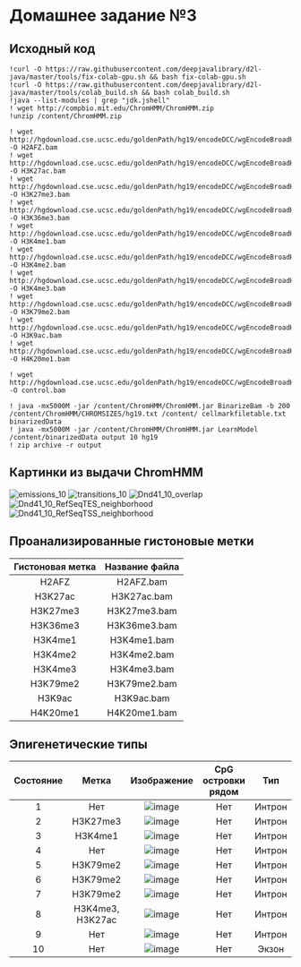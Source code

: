# Домашнее задание №3

## Исходный код

```
!curl -O https://raw.githubusercontent.com/deepjavalibrary/d2l-java/master/tools/fix-colab-gpu.sh && bash fix-colab-gpu.sh
!curl -O https://raw.githubusercontent.com/deepjavalibrary/d2l-java/master/tools/colab_build.sh && bash colab_build.sh
!java --list-modules | grep "jdk.jshell"
! wget http://compbio.mit.edu/ChromHMM/ChromHMM.zip
!unzip /content/ChromHMM.zip

! wget http://hgdownload.cse.ucsc.edu/goldenPath/hg19/encodeDCC/wgEncodeBroadHistone/wgEncodeBroadHistoneDnd41H2azAlnRep1.bam -O H2AFZ.bam
! wget http://hgdownload.cse.ucsc.edu/goldenPath/hg19/encodeDCC/wgEncodeBroadHistone/wgEncodeBroadHistoneDnd41H3k27acAlnRep1.bam -O H3K27ac.bam
! wget http://hgdownload.cse.ucsc.edu/goldenPath/hg19/encodeDCC/wgEncodeBroadHistone/wgEncodeBroadHistoneDnd41H3k27me3AlnRep1.bam -O H3K27me3.bam
! wget http://hgdownload.cse.ucsc.edu/goldenPath/hg19/encodeDCC/wgEncodeBroadHistone/wgEncodeBroadHistoneDnd41H3k36me3AlnRep1.bam -O H3K36me3.bam
! wget http://hgdownload.cse.ucsc.edu/goldenPath/hg19/encodeDCC/wgEncodeBroadHistone/wgEncodeBroadHistoneDnd41H3k04me1AlnRep1.bam -O H3K4me1.bam
! wget http://hgdownload.cse.ucsc.edu/goldenPath/hg19/encodeDCC/wgEncodeBroadHistone/wgEncodeBroadHistoneDnd41H3k04me2AlnRep1.bam -O H3K4me2.bam
! wget http://hgdownload.cse.ucsc.edu/goldenPath/hg19/encodeDCC/wgEncodeBroadHistone/wgEncodeBroadHistoneDnd41H3k04me3AlnRep1.bam -O H3K4me3.bam
! wget http://hgdownload.cse.ucsc.edu/goldenPath/hg19/encodeDCC/wgEncodeBroadHistone/wgEncodeBroadHistoneDnd41H3k79me2AlnRep1.bam -O H3K79me2.bam
! wget http://hgdownload.cse.ucsc.edu/goldenPath/hg19/encodeDCC/wgEncodeBroadHistone/wgEncodeBroadHistoneDnd41H3k09acAlnRep1.bam -O H3K9ac.bam
! wget http://hgdownload.cse.ucsc.edu/goldenPath/hg19/encodeDCC/wgEncodeBroadHistone/wgEncodeBroadHistoneDnd41H4k20me1AlnRep1.bam -O H4K20me1.bam

! wget http://hgdownload.cse.ucsc.edu/goldenPath/hg19/encodeDCC/wgEncodeBroadHistone/wgEncodeBroadHistoneDnd41ControlStdAlnRep1.bam -O control.bam

! java -mx5000M -jar /content/ChromHMM/ChromHMM.jar BinarizeBam -b 200  /content/ChromHMM/CHROMSIZES/hg19.txt /content/ cellmarkfiletable.txt   binarizedData
! java -mx5000M -jar /content/ChromHMM/ChromHMM.jar LearnModel /content/binarizedData output 10 hg19
! zip archive -r output
```

## Картинки из выдачи ChromHMM
![emissions_10](https://user-images.githubusercontent.com/60858323/160299069-eff6f4f6-76f4-43c5-8797-b9df381fd479.png)
![transitions_10](https://user-images.githubusercontent.com/60858323/160299114-35eb8b2c-ea52-4046-bb0e-da2cc715af72.png)
![Dnd41_10_overlap](https://user-images.githubusercontent.com/60858323/160299075-f38fb899-7a2d-455f-86ab-9d0a89fca05b.png)
![Dnd41_10_RefSeqTES_neighborhood](https://user-images.githubusercontent.com/60858323/160299079-ebc15d04-de1c-41f6-9347-2dda5951baf7.png)
![Dnd41_10_RefSeqTSS_neighborhood](https://user-images.githubusercontent.com/60858323/160299084-8639990d-3f17-43b7-8fca-6646dd14b111.png)

## Проанализированные гистоновые метки

| Гистоновая метка | Название файла |
| :-----------: | :-----------: |
| H2AFZ | H2AFZ.bam |
| H3K27ac | H3K27ac.bam |
| H3K27me3 | H3K27me3.bam |
| H3K36me3 | H3K36me3.bam |
| H3K4me1 | H3K4me1.bam |
| H3K4me2 | H3K4me2.bam |
| H3K4me3 | H3K4me3.bam |
| H3K79me2 | H3K79me2.bam |
| H3K9ac | H3K9ac.bam |
| H4K20me1 | H4K20me1.bam |

## Эпигенетические типы

| Состояние | Метка | Изображение | CpG островки рядом | Тип |
| :-----------: | :-----------: | :-----------: | :-----------: | :-----------: |
| 1 | Нет | ![image](https://user-images.githubusercontent.com/60858323/160300226-99fabac0-fcd3-4c5c-9184-0b8905ff6112.png) | Нет | Интрон |
| 2 | H3K27me3 | ![image](https://user-images.githubusercontent.com/60858323/160300226-99fabac0-fcd3-4c5c-9184-0b8905ff6112.png) | Нет | Интрон |
| 3 | H3K4me1 | ![image](https://user-images.githubusercontent.com/60858323/160300380-69faa10e-497d-4c3c-bd76-37fc2f126a0c.png) | Нет | Интрон |
| 4 | Нет | ![image](https://user-images.githubusercontent.com/60858323/160300509-c4a00d01-2b7e-41ce-ac51-5fa344d12b1d.png) | Нет | Интрон |
| 5 | H3K79me2 | ![image](https://user-images.githubusercontent.com/60858323/160300556-03bca4ee-9453-4555-a4c5-f64bb4cbbaa7.png) | Нет | Интрон |
| 6 | H3K79me2 | ![image](https://user-images.githubusercontent.com/60858323/160300556-03bca4ee-9453-4555-a4c5-f64bb4cbbaa7.png) | Нет | Интрон |
| 7 | H3K79me2 | ![image](https://user-images.githubusercontent.com/60858323/160300556-03bca4ee-9453-4555-a4c5-f64bb4cbbaa7.png) | Нет | Интрон |
| 8 | H3K4me3, H3K27ac | ![image](https://user-images.githubusercontent.com/60858323/160300144-ae56c311-5afb-4974-b7fa-e14c0b72165c.png) | Нет | Интрон |
| 9 | Нет | ![image](https://user-images.githubusercontent.com/60858323/160300462-92669740-bf86-42b3-92c7-4730bfecc237.png) | Нет | Интрон |
| 10 | Нет | ![image](https://user-images.githubusercontent.com/60858323/160300430-b0295be8-7c18-45ad-a6d7-508c717bdc45.png) | Нет | Экзон |


